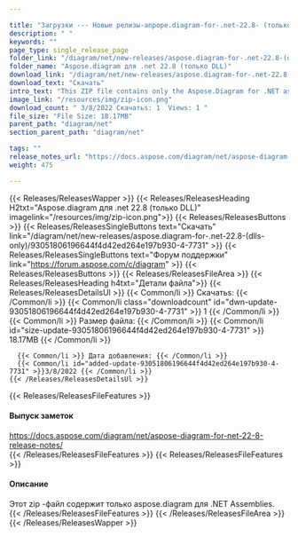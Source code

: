```yaml
---

title: "Загрузки --- Новые релизы-anpope.diagram-for-.net-22.8- (только DLLS)"
description: " "
keywords: ""
page_type: single_release_page
folder_link: "/diagram/net/new-releases/aspose.diagram-for-.net-22.8-(dlls-only)/"
folder_name: "Aspose.diagram для .net 22.8 (только DLL)"
download_link: "/diagram/net/new-releases/aspose.diagram-for-.net-22.8-(dlls-only)/93051806196644f4d42ed264e197b930-4-7731"
download_text: "Скачать"
intro_text: "This ZIP file contains only the Aspose.Diagram for .NET assemblies."
image_link: "/resources/img/zip-icon.png"
download_count: " 3/8/2022 Скачатьs: 1  Views: 1 "
file_size: "File Size: 18.17MB"
parent_path: "diagram/net"
section_parent_path: "diagram/net"

tags: ""
release_notes_url: "https://docs.aspose.com/diagram/net/aspose-diagram-for-net-22-8-release-notes/"
weight: 475

---
```


{{< Releases/ReleasesWapper >}}
  {{< Releases/ReleasesHeading H2txt="Aspose.diagram для .net 22.8 (только DLL)" imagelink="/resources/img/zip-icon.png">}}
  {{< Releases/ReleasesButtons >}}
    {{< Releases/ReleasesSingleButtons text="Скачать" link="/diagram/net/new-releases/aspose.diagram-for-.net-22.8-(dlls-only)/93051806196644f4d42ed264e197b930-4-7731" >}}
    {{< Releases/ReleasesSingleButtons text="Форум поддержки" link="https://forum.aspose.com/c/diagram" >}}
  {{< Releases/ReleasesButtons >}}
  {{< Releases/ReleasesFileArea >}}
    {{< Releases/ReleasesHeading h4txt="Детали файла">}}
    {{< Releases/ReleasesDetailsUl >}}
      {{< Common/li >}} Скачатьs: {{< /Common/li >}}
      {{< Common/li class="downloadcount" id="dwn-update-93051806196644f4d42ed264e197b930-4-7731" >}} 1 {{< /Common/li >}}
      {{< Common/li >}} Размер файла: {{< /Common/li >}}
      {{< Common/li id="size-update-93051806196644f4d42ed264e197b930-4-7731" >}} 18.17MB {{< /Common/li >}}

      {{< Common/li >}} Дата добавления: {{< /Common/li >}}
      {{< Common/li id="added-update-93051806196644f4d42ed264e197b930-4-7731" >}}3/8/2022 {{< /Common/li >}}
    {{< /Releases/ReleasesDetailsUl >}}

  {{< Releases/ReleasesFileFeatures >}}
      <h4>Выпуск заметок</h4><div><a href='https://docs.aspose.com/diagram/net/aspose-diagram-for-net-22-8-release-notes/'>https://docs.aspose.com/diagram/net/aspose-diagram-for-net-22-8-release-notes/</a></div>
  {{< /Releases/ReleasesFileFeatures >}}
  {{< Releases/ReleasesFileFeatures >}}
      <h4>Описание</h4><div class="HTMLDescription">Этот zip -файл содержит только aspose.diagram для .NET Assemblies.</div>
  {{< /Releases/ReleasesFileFeatures >}}
 {{< /Releases/ReleasesFileArea >}}
{{< /Releases/ReleasesWapper >}}


